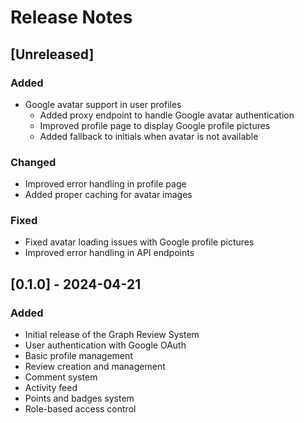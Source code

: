 # Release Notes

## [Unreleased]

### Added
- Google avatar support in user profiles
  - Added proxy endpoint to handle Google avatar authentication
  - Improved profile page to display Google profile pictures
  - Added fallback to initials when avatar is not available

### Changed
- Improved error handling in profile page
- Added proper caching for avatar images

### Fixed
- Fixed avatar loading issues with Google profile pictures
- Improved error handling in API endpoints

## [0.1.0] - 2024-04-21

### Added
- Initial release of the Graph Review System
- User authentication with Google OAuth
- Basic profile management
- Review creation and management
- Comment system
- Activity feed
- Points and badges system
- Role-based access control 